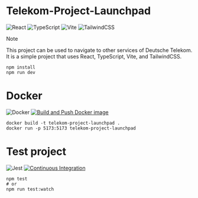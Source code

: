 # Telekom-Project-Launchpad
![React](https://img.shields.io/badge/react-%2320232a.svg?style=for-the-badge&logo=react&logoColor=%2361DAFB)
![TypeScript](https://img.shields.io/badge/typescript-%23007ACC.svg?style=for-the-badge&logo=typescript&logoColor=white)
![Vite](https://img.shields.io/badge/vite-%23646CFF.svg?style=for-the-badge&logo=vite&logoColor=white)
![TailwindCSS](https://img.shields.io/badge/tailwindcss-%2338B2AC.svg?style=for-the-badge&logo=tailwind-css&logoColor=white)
> [!NOTE]
> This project can be used to navigate to other services of Deutsche Telekom. 
> It is a simple project that uses React, TypeScript, Vite, and TailwindCSS.

```shell
npm install
npm run dev
```

# Docker
![Docker](https://img.shields.io/badge/docker-%230db7ed.svg?style=for-the-badge&logo=docker&logoColor=white)
[![Build and Push Docker image](https://github.com/Investment-Alert-System/Investment-Alert-Frontend/actions/workflows/build-and-push-docker.yaml/badge.svg?branch=main)](https://github.com/Investment-Alert-System/Investment-Alert-Frontend/actions/workflows/build-and-push-docker.yaml)
```shell
docker build -t telekom-project-launchpad .
docker run -p 5173:5173 telekom-project-launchpad
```

# Test project
![Jest](https://img.shields.io/badge/-jest-%23C21325?style=for-the-badge&logo=jest&logoColor=white)
[![Continuous Integration](https://github.com/Investment-Alert-System/Investment-Alert-Frontend/actions/workflows/run-jest-tests.yaml/badge.svg?branch=main)](https://github.com/Investment-Alert-System/Investment-Alert-Frontend/actions/workflows/run-jest-tests.yaml)
```shell
npm test
# or
npm run test:watch
```